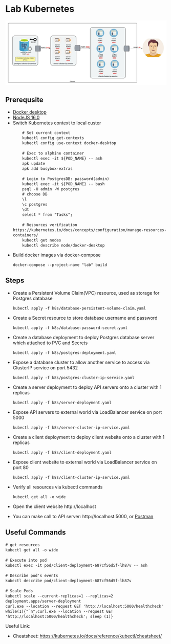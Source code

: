 # Lab Kubernetes
![](./k8s_lab_overview.jpeg)
## Prerequsite

- [Docker desktop](https://www.docker.com/products/docker-desktop/)
- [NodeJS 16.0](https://nodejs.org/en/blog/release/v16.16.0/)
- Switch Kubernetes context to local custer
  ```shell
      # Set current context
      kubectl config get-contexts
      kubectl config use-context docker-desktop
  
      # Exec to alphine container
      kubectl exec -it ${POD_NAME} -- ash
      apk update
      apk add busybox-extras

      # Login to PostgresDB: password(admin)
      kubectl exec -it ${POD_NAME} -- bash
      psql -U admin -W postgres
      # choose DB
      \l
      \c postgres
      \dt
      select * from "Tasks";

      # Resources verification https://kubernetes.io/docs/concepts/configuration/manage-resources-containers/
      kubectl get nodes
      kubectl describe node/docker-desktop
  ```
- Build docker images via docker-compose
  ```shell
  docker-compose --project-name "lab" build
  ```

## Steps

- Create a Persistent Volume Claim(VPC) resource, used as storage for Postgres database
  ```shell
  kubectl apply -f k8s/database-persistent-volume-claim.yaml
  ```

- Create a Secret resource to store database username and password
  ```shell
  kubectl apply -f k8s/database-password-secret.yaml
  ```

- Create a database deployment to deploy Postgres database server which attached to PVC and Secrets

  ```shell
  kubectl apply -f k8s/postgres-deployment.yaml
  ```

- Expose a database cluster to allow another service to access via ClusterIP service on port 5432

  ```shell
  kubectl apply -f k8s/postgres-cluster-ip-service.yaml
  ```

- Create a server deployment to deploy API servers onto a cluster with 1 replicas

  ```shell
  kubectl apply -f k8s/server-deployment.yaml
  ```

- Expose API servers to external world via LoadBalancer service on port 5000

  ```shell
  kubectl apply -f k8s/server-cluster-ip-service.yaml
  ```

- Create a client deployment to deploy client website onto a cluster with 1 replicas

  ```shell
  kubectl apply -f k8s/client-deployment.yaml
  ```

- Expose client website to external world via LoadBalancer service on port 80

  ```shell
  kubectl apply -f k8s/client-cluster-ip-service.yaml
  ```

- Verify all resources via kubectl commands

  ```shell
  kubectl get all -o wide
  ```

- Open the client website http://localhost
- You can make call to API server: http://localhost:5000, or [Postman](NTC.postman_collection.json)

## Useful Commands

```shell
# get resources
kubectl get all -o wide

# Execute into pod
kubectl exec -it pod/client-deployment-687cf56d5f-lh87v -- ash

# Describe pod's events
kubectl describe pod/client-deployment-687cf56d5f-lh87v

# Scale Pods
kubectl scale --current-replicas=1 --replicas=2 deployment.apps/server-deployment
curl.exe --location --request GET 'http://localhost:5000/healthcheck'
while(1){"`n";curl.exe --location --request GET 'http://localhost:5000/healthcheck'; sleep (1)}
```

Useful Link:

- Cheatsheet: https://kubernetes.io/docs/reference/kubectl/cheatsheet/

